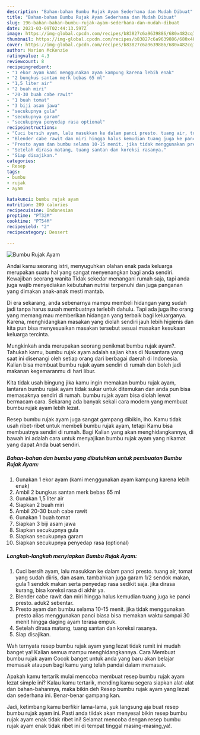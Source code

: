 ```yaml
---
description: "Bahan-bahan Bumbu Rujak Ayam Sederhana dan Mudah Dibuat"
title: "Bahan-bahan Bumbu Rujak Ayam Sederhana dan Mudah Dibuat"
slug: 196-bahan-bahan-bumbu-rujak-ayam-sederhana-dan-mudah-dibuat
date: 2021-03-09T02:44:13.597Z
image: https://img-global.cpcdn.com/recipes/b83827c6a9639886/680x482cq70/bumbu-rujak-ayam-foto-resep-utama.jpg
thumbnail: https://img-global.cpcdn.com/recipes/b83827c6a9639886/680x482cq70/bumbu-rujak-ayam-foto-resep-utama.jpg
cover: https://img-global.cpcdn.com/recipes/b83827c6a9639886/680x482cq70/bumbu-rujak-ayam-foto-resep-utama.jpg
author: Marion McKenzie
ratingvalue: 4.3
reviewcount: 8
recipeingredient:
- "1 ekor ayam kami menggunakan ayam kampung karena lebih enak"
- "2 bungkus santan merk bebas 65 ml"
- "1,5 liter air"
- "2 buah miri"
- "20-30 buah cabe rawit"
- "1 buah tomat"
- "3 biji asam jawa"
- "secukupnya gula"
- "secukupnya garam"
- "secukupnya penyedap rasa optional"
recipeinstructions:
- "Cuci bersih ayam, lalu masukkan ke dalam panci presto. tuang air, tomat yang sudah diiris, dan asam. tambahkan juga garam 1/2 sendok makan, gula 1 sendok makan serta penyedap rasa sedikit saja. jika dirasa kurang, bisa koreksi rasa di akhir ya."
- "Blender cabe rawit dan miri hingga halus kemudian tuang juga ke panci presto. aduk2 sebentar."
- "Presto ayam dan bumbu selama 10-15 menit. jika tidak menggunakan presto alias menggunakan panci biasa bisa memakan waktu sampai 30 menit hingga daging ayam terasa empuk."
- "Setelah dirasa matang, tuang santan dan koreksi rasanya."
- "Siap disajikan."
categories:
- Resep
tags:
- bumbu
- rujak
- ayam

katakunci: bumbu rujak ayam 
nutrition: 209 calories
recipecuisine: Indonesian
preptime: "PT32M"
cooktime: "PT54M"
recipeyield: "2"
recipecategory: Dessert

---
```



![Bumbu Rujak Ayam](https://img-global.cpcdn.com/recipes/b83827c6a9639886/680x482cq70/bumbu-rujak-ayam-foto-resep-utama.jpg)

Andai kamu seorang istri, menyuguhkan olahan enak pada keluarga merupakan suatu hal yang sangat menyenangkan bagi anda sendiri. Kewajiban seorang  wanita Tidak sekedar menangani rumah saja, tapi anda juga wajib menyediakan kebutuhan nutrisi terpenuhi dan juga panganan yang dimakan anak-anak mesti mantab.

Di era  sekarang, anda sebenarnya mampu membeli hidangan yang sudah jadi tanpa harus susah membuatnya terlebih dahulu. Tapi ada juga lho orang yang memang mau memberikan hidangan yang terbaik bagi keluarganya. Karena, menghidangkan masakan yang diolah sendiri jauh lebih higienis dan kita pun bisa menyesuaikan masakan tersebut sesuai masakan kesukaan keluarga tercinta. 



Mungkinkah anda merupakan seorang penikmat bumbu rujak ayam?. Tahukah kamu, bumbu rujak ayam adalah sajian khas di Nusantara yang saat ini disenangi oleh setiap orang dari berbagai daerah di Indonesia. Kalian bisa membuat bumbu rujak ayam sendiri di rumah dan boleh jadi makanan kegemaranmu di hari libur.

Kita tidak usah bingung jika kamu ingin memakan bumbu rujak ayam, lantaran bumbu rujak ayam tidak sukar untuk ditemukan dan anda pun bisa memasaknya sendiri di rumah. bumbu rujak ayam bisa diolah lewat bermacam cara. Sekarang ada banyak sekali cara modern yang membuat bumbu rujak ayam lebih lezat.

Resep bumbu rujak ayam juga sangat gampang dibikin, lho. Kamu tidak usah ribet-ribet untuk membeli bumbu rujak ayam, tetapi Kamu bisa membuatnya sendiri di rumah. Bagi Kalian yang akan menghidangkannya, di bawah ini adalah cara untuk menyajikan bumbu rujak ayam yang nikamat yang dapat Anda buat sendiri.

<!--inarticleads1-->

##### Bahan-bahan dan bumbu yang dibutuhkan untuk pembuatan Bumbu Rujak Ayam:

1. Gunakan 1 ekor ayam (kami menggunakan ayam kampung karena lebih enak)
1. Ambil 2 bungkus santan merk bebas 65 ml
1. Gunakan 1,5 liter air
1. Siapkan 2 buah miri
1. Ambil 20-30 buah cabe rawit
1. Gunakan 1 buah tomat
1. Siapkan 3 biji asam jawa
1. Siapkan secukupnya gula
1. Siapkan secukupnya garam
1. Siapkan secukupnya penyedap rasa (optional)




<!--inarticleads2-->

##### Langkah-langkah menyiapkan Bumbu Rujak Ayam:

1. Cuci bersih ayam, lalu masukkan ke dalam panci presto. tuang air, tomat yang sudah diiris, dan asam. tambahkan juga garam 1/2 sendok makan, gula 1 sendok makan serta penyedap rasa sedikit saja. jika dirasa kurang, bisa koreksi rasa di akhir ya.
1. Blender cabe rawit dan miri hingga halus kemudian tuang juga ke panci presto. aduk2 sebentar.
1. Presto ayam dan bumbu selama 10-15 menit. jika tidak menggunakan presto alias menggunakan panci biasa bisa memakan waktu sampai 30 menit hingga daging ayam terasa empuk.
1. Setelah dirasa matang, tuang santan dan koreksi rasanya.
1. Siap disajikan.




Wah ternyata resep bumbu rujak ayam yang lezat tidak rumit ini mudah banget ya! Kalian semua mampu menghidangkannya. Cara Membuat bumbu rujak ayam Cocok banget untuk anda yang baru akan belajar memasak ataupun bagi kamu yang telah pandai dalam memasak.

Apakah kamu tertarik mulai mencoba membuat resep bumbu rujak ayam lezat simple ini? Kalau kamu tertarik, mending kamu segera siapkan alat-alat dan bahan-bahannya, maka bikin deh Resep bumbu rujak ayam yang lezat dan sederhana ini. Benar-benar gampang kan. 

Jadi, ketimbang kamu berfikir lama-lama, yuk langsung aja buat resep bumbu rujak ayam ini. Pasti anda tiidak akan menyesal bikin resep bumbu rujak ayam enak tidak ribet ini! Selamat mencoba dengan resep bumbu rujak ayam enak tidak ribet ini di tempat tinggal masing-masing,ya!.

